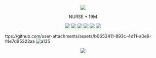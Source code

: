 <p align="center">
  <img src="https://m.media-amazon.com/images/I/517VJHRImLL._AC_SY450_.jpg" />
</p>

<p align="center">
NURSE * 19M 
</p>
<p align="center">
  <img src="https://adriansblinkiecollection.neocities.org/q3.gif" /> 
  <img src="https://i2.glitter-graphics.org/pub/1227/1227752ximkabr0nh.gif" /> <img src="https://images-wixmp-ed30a86b8c4ca887773594c2.wixmp.com/f/8a1203e1-a36e-4f75-9674-24944f085021/difm8s6-35c7cbae-08f6-41bf-a1ae-b0594ea5fdb1.png?token=eyJ0eXAiOiJKV1QiLCJhbGciOiJIUzI1NiJ9.eyJzdWIiOiJ1cm46YXBwOjdlMGQxODg5ODIyNjQzNzNhNWYwZDQxNWVhMGQyNmUwIiwiaXNzIjoidXJuOmFwcDo3ZTBkMTg4OTgyMjY0MzczYTVmMGQ0MTVlYTBkMjZlMCIsIm9iaiI6W1t7InBhdGgiOiJcL2ZcLzhhMTIwM2UxLWEzNmUtNGY3NS05Njc0LTI0OTQ0ZjA4NTAyMVwvZGlmbThzNi0zNWM3Y2JhZS0wOGY2LTQxYmYtYTFhZS1iMDU5NGVhNWZkYjEucG5nIn1dXSwiYXVkIjpbInVybjpzZXJ2aWNlOmZpbGUuZG93bmxvYWQiXX0.Ga2RqgRr94eVz1k0k43r5I5WoJWg8K2HCQfF4P7_LvU"
)" />  <img src="https://adriansblinkiecollection.neocities.org/h6.gif" />  <img src="https://i6.glitter-graphics.org/pub/476/476946cvizlrt7mx.gif"
)" />  <img src="https://i10.glitter-graphics.org/pub/471/471490zpt5shyxhi.gif" />
</p>

ttps://github.com/user-attachments/assets/b0653411-893c-4d11-a0e9-f4e7d95322aa
![a125](https://github.com/user-attachments/assets/5413d6cf-cadc-4743-a727-4124c0d57ce4)

<p align="center">
<img src="https://github.com/user-attachments/assets/1afb8d9d-5eb5-4c28-a963-106faeacfc8a" />  
</p>

